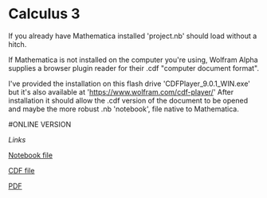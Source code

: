 Calculus 3
========
If you already have Mathematica installed 'project.nb' should load without a hitch.

If Mathematica is not installed on the computer you're using, Wolfram Alpha supplies a browser plugin reader for their .cdf "computer document format".

I've provided the installation on this flash drive 'CDFPlayer_9.0.1_WIN.exe' but it's also available at 
'https://www.wolfram.com/cdf-player/'
After installation it should allow the .cdf version of the document to be opened and maybe the more robust .nb 'notebook', file native to Mathematica.

#ONLINE VERSION

_Links_

[Notebook file](https://www.dropbox.com/s/2t46zlwbpprnenp/project.nb)

[CDF file](https://www.dropbox.com/s/f35a9vobfokels5/project.cdf)

[PDF](https://www.dropbox.com/s/fc4f419vgfgnqmr/project.pdf)
